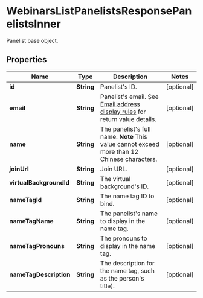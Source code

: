 

# WebinarsListPanelistsResponsePanelistsInner

Panelist base object.

## Properties

| Name | Type | Description | Notes |
|------------ | ------------- | ------------- | -------------|
|**id** | **String** | Panelist&#39;s ID. |  [optional] |
|**email** | **String** | Panelist&#39;s email. See [Email address display rules](https://developers.zoom.us/docs/api/rest/using-zoom-apis/#email-address-display-rules) for return value details. |  [optional] |
|**name** | **String** | The panelist&#39;s full name.  **Note** This value cannot exceed more than 12 Chinese characters. |  [optional] |
|**joinUrl** | **String** | Join URL. |  [optional] |
|**virtualBackgroundId** | **String** | The virtual background&#39;s ID. |  [optional] |
|**nameTagId** | **String** | The name tag ID to bind. |  [optional] |
|**nameTagName** | **String** | The panelist&#39;s name to display in the name tag. |  [optional] |
|**nameTagPronouns** | **String** | The pronouns to display in the name tag. |  [optional] |
|**nameTagDescription** | **String** | The description for the name tag, such as the person&#39;s title). |  [optional] |



